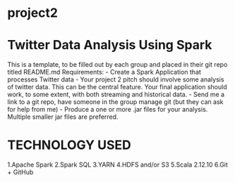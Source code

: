 # project2

# Twitter Data Analysis Using Spark

This is a template, to be filled out by each group and placed in their git repo titled README.md Requirements: - Create a Spark Application that processes Twitter data - Your project 2 pitch should involve some analysis of twitter data. This can be the central feature. Your final application should work, to some extent, with both streaming and historical data. - Send me a link to a git repo, have someone in the group manage git (but they can ask for help from me) - Produce a one or more .jar files for your analysis. Multiple smaller jar files are preferred.

# TECHNOLOGY USED

1.Apache Spark
2.Spark SQL
3.YARN
4.HDFS and/or S3
5.Scala 2.12.10
6.Git + GitHub

